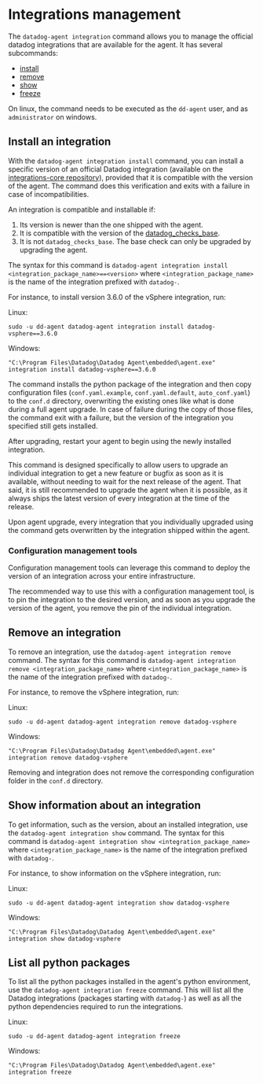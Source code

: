 # Integrations management

The `datadog-agent integration` command allows you to manage the official datadog integrations that are available for the agent. It has several subcommands:
 - [install](#install-an-integration)
 - [remove](#remove-an-integration)
 - [show](#show-information-about-an-integration)
 - [freeze](#list-all-python-packages)

On linux, the command needs to be executed as the `dd-agent` user, and as `administrator` on windows.

## Install an integration

With the `datadog-agent integration install` command, you can install a specific version of an official Datadog integration (available on the [integrations-core repository][1]), provided that it is compatible with the version of the agent. The command does this verification and exits with a failure in case of incompatibilities.

An integration is compatible and installable if:
 1. Its version is newer than the one shipped with the agent.
 1. It is compatible with the version of the [datadog_checks_base][2].
 1. It is not `datadog_checks_base`. The base check can only be upgraded by upgrading the agent.

The syntax for this command is `datadog-agent integration install <integration_package_name>==<version>` where `<integration_package_name>` is the name of the integration prefixed with `datadog-`.

For instance, to install version 3.6.0 of the vSphere integration, run:

Linux:
```
sudo -u dd-agent datadog-agent integration install datadog-vsphere==3.6.0
```
Windows:
```
"C:\Program Files\Datadog\Datadog Agent\embedded\agent.exe" integration install datadog-vsphere==3.6.0
```

The command installs the python package of the integration and then copy configuration files (`conf.yaml.example`, `conf.yaml.default`, `auto_conf.yaml`) to the `conf.d` directory, overwriting the existing ones like what is done during a full agent upgrade.
In case of failure during the copy of those files, the command exit with a failure, but the version of the integration you specified still gets installed.

After upgrading, restart your agent to begin using the newly installed integration.

This command is designed specifically to allow users to upgrade an individual integration to get a new feature or bugfix as soon as it is available, without needing to wait for the next release of the agent.
That said, it is still recommended to upgrade the agent when it is possible, as it always ships the latest version of every integration at the time of the release.

Upon agent upgrade, every integration that you individually upgraded using the command gets overwritten by the integration shipped within the agent.

### Configuration management tools

Configuration management tools can leverage this command to deploy the version of an integration across your entire infrastructure.

The recommended way to use this with a configuration management tool, is to pin the integration to the desired version, and as soon as you upgrade the version of the agent, you remove the pin of the individual integration.


## Remove an integration

To remove an integration, use the `datadog-agent integration remove` command.
The syntax for this command is `datadog-agent integration remove <integration_package_name>` where `<integration_package_name>` is the name of the integration prefixed with `datadog-`.

For instance, to remove the vSphere integration, run:

Linux:
```
sudo -u dd-agent datadog-agent integration remove datadog-vsphere
```
Windows:
```
"C:\Program Files\Datadog\Datadog Agent\embedded\agent.exe" integration remove datadog-vsphere
```

Removing and integration does not remove the corresponding configuration folder in the `conf.d` directory.

## Show information about an integration

To get information, such as the version, about an installed integration, use the `datadog-agent integration show` command.
The syntax for this command is `datadog-agent integration show <integration_package_name>` where `<integration_package_name>` is the name of the integration prefixed with `datadog-`.

For instance, to show information on the vSphere integration, run:

Linux:
```
sudo -u dd-agent datadog-agent integration show datadog-vsphere
```
Windows:
```
"C:\Program Files\Datadog\Datadog Agent\embedded\agent.exe" integration show datadog-vsphere
```

## List all python packages

To list all the python packages installed in the agent's python environment, use the `datadog-agent integration freeze` command.
This will list all the Datadog integrations (packages starting with `datadog-`) as well as all the python dependencies required to run the integrations.

Linux:
```
sudo -u dd-agent datadog-agent integration freeze
```
Windows:
```
"C:\Program Files\Datadog\Datadog Agent\embedded\agent.exe" integration freeze
```



[1]: https://github.com/DataDog/integrations-core
[2]: https://github.com/DataDog/integrations-core/tree/master/datadog_checks_base
